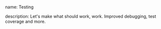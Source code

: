 name: Testing

description: Let's make what should work, work. Improved debugging, test coverage and more. 